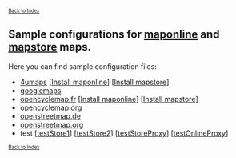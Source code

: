 <small><small>[Back to Index](../../../index.md)</small></small>

## Sample configurations for [maponline](../MapOnline/maponline.md) and [mapstore](../MapStore/mapstore.md) maps.

Here you can find sample configuration files:

- [4umaps](./4umaps/config.xml)  \[[Install maponline](mgmap-install://mg4gh.github.io/MGMapViewer/Features/MainMapFeatures/SampleConfig/4umaps/4umaps-maponline.zip)\]  \[[Install mapstore](mgmap-install://mg4gh.github.io/MGMapViewer/Features/MainMapFeatures/SampleConfig/4umaps/4umaps-mapstores.zip)\]
- [googlemaps](./googlemaps/config.xml)
- [opencyclemap.fr](./opencyclemap.fr/config.xml)   \[[Install maponline](mgmap-install://mg4gh.github.io/MGMapViewer/Features/MainMapFeatures/SampleConfig/opencyclemap.fr/opencyclemap.fr-maponline.zip)\]  \[[Install mapstore](mgmap-install://mg4gh.github.io/MGMapViewer/Features/MainMapFeatures/SampleConfig/opencyclemap.fr/opencyclemap.fr-mapstores.zip)\]
- [opencyclemap.org](./opencyclemap.org/config.xml)
- [openstreetmap.de](./openstreetmap.de/config.xml)
- [openstreetmap.org](./openstreetmap.org/config.xml)
- test \[[testStore1](mgmap-install://mg4gh.github.io/MGMapViewer/Features/MainMapFeatures/SampleConfig/test/testStore1.zip)\] 
       \[[testStore2](mgmap-install://mg4gh.github.io/MGMapViewer/Features/MainMapFeatures/SampleConfig/test/testStore2.zip)\]
       \[[testStoreProxy](mgmap-install://mg4gh.github.io/MGMapViewer/Features/MainMapFeatures/SampleConfig/test/testStorePorxy.zip)\]
       \[[testOnlineProxy](mgmap-install://mg4gh.github.io/MGMapViewer/Features/MainMapFeatures/SampleConfig/test/testOnlineProxy.zip)\]


<small><small>[Back to Index](../../../index.md)</small></small>